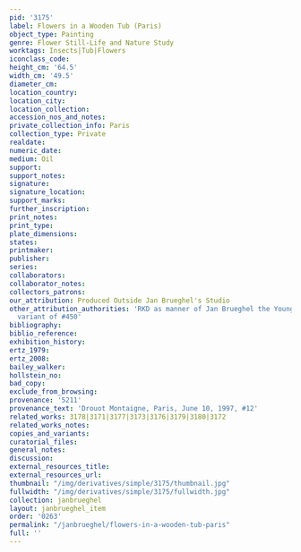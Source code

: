 ```yaml
---
pid: '3175'
label: Flowers in a Wooden Tub (Paris)
object_type: Painting
genre: Flower Still-Life and Nature Study
worktags: Insects|Tub|Flowers
iconclass_code:
height_cm: '64.5'
width_cm: '49.5'
diameter_cm:
location_country:
location_city:
location_collection:
accession_nos_and_notes:
private_collection_info: Paris
collection_type: Private
realdate:
numeric_date:
medium: Oil
support:
support_notes:
signature:
signature_location:
support_marks:
further_inscription:
print_notes:
print_type:
plate_dimensions:
states:
printmaker:
publisher:
series:
collaborators:
collaborator_notes:
collectors_patrons:
our_attribution: Produced Outside Jan Brueghel's Studio
other_attribution_authorities: 'RKD as manner of Jan Brueghel the Younger|Ertz 2008-10,
  variant of #450'
bibliography:
biblio_reference:
exhibition_history:
ertz_1979:
ertz_2008:
bailey_walker:
hollstein_no:
bad_copy:
exclude_from_browsing:
provenance: '5211'
provenance_text: 'Drouot Montaigne, Paris, June 10, 1997, #12'
related_works: 3178|3171|3177|3173|3176|3179|3180|3172
related_works_notes:
copies_and_variants:
curatorial_files:
general_notes:
discussion:
external_resources_title:
external_resources_url:
thumbnail: "/img/derivatives/simple/3175/thumbnail.jpg"
fullwidth: "/img/derivatives/simple/3175/fullwidth.jpg"
collection: janbrueghel
layout: janbrueghel_item
order: '0263'
permalink: "/janbrueghel/flowers-in-a-wooden-tub-paris"
full: ''
---
```

